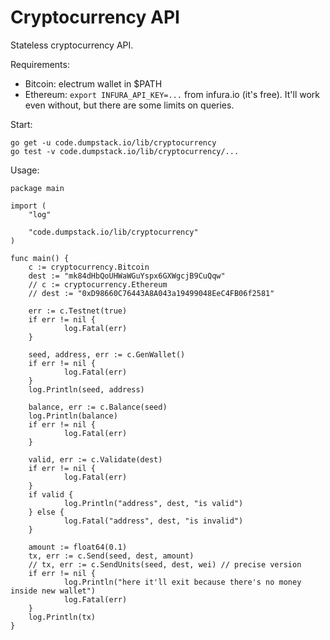 # Cryptocurrency API

Stateless cryptocurrency API.

Requirements:
- Bitcoin: electrum wallet in $PATH
- Ethereum: `export INFURA_API_KEY=...` from infura.io (it's free). It'll work even without, but there are some limits on queries.

Start:

    go get -u code.dumpstack.io/lib/cryptocurrency
    go test -v code.dumpstack.io/lib/cryptocurrency/...

Usage:

    package main

    import (
        "log"

        "code.dumpstack.io/lib/cryptocurrency"
    )

    func main() {
        c := cryptocurrency.Bitcoin
        dest := "mk84dHbQoUHWaWGuYspx6GXWgcjB9CuQqw"
        // c := cryptocurrency.Ethereum
        // dest := "0xD98660C76443A8A043a19499048EeC4FB06f2581"

        err := c.Testnet(true)
        if err != nil {
                log.Fatal(err)
        }

        seed, address, err := c.GenWallet()
        if err != nil {
                log.Fatal(err)
        }
        log.Println(seed, address)

        balance, err := c.Balance(seed)
        log.Println(balance)
        if err != nil {
                log.Fatal(err)
        }

        valid, err := c.Validate(dest)
        if err != nil {
                log.Fatal(err)
        }
        if valid {
                log.Println("address", dest, "is valid")
        } else {
                log.Fatal("address", dest, "is invalid")
        }

        amount := float64(0.1)
        tx, err := c.Send(seed, dest, amount)
        // tx, err := c.SendUnits(seed, dest, wei) // precise version
        if err != nil {
                log.Println("here it'll exit because there's no money inside new wallet")
                log.Fatal(err)
        }
        log.Println(tx)
    }
